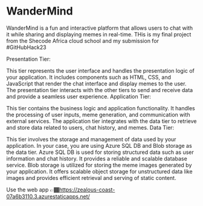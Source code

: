 # WanderMind
WanderMind is a fun and interactive platform that allows users to chat with it while sharing and displaying memes in real-time. THis is my final project from the Shecode Africa cloud school and my submission for #GitHubHack23

Presentation Tier:

This tier represents the user interface and handles the presentation logic of your application.
It includes components such as HTML, CSS, and JavaScript that render the chat interface and display memes to the user.
The presentation tier interacts with the other tiers to send and receive data and provide a seamless user experience.
Application Tier:

This tier contains the business logic and application functionality.
It handles the processing of user inputs, meme generation, and communication with external services.
The application tier integrates with the data tier to retrieve and store data related to users, chat history, and memes.
Data Tier:

This tier involves the storage and management of data used by your application.
In your case, you are using Azure SQL DB and Blob storage as the data tier.
Azure SQL DB is used for storing structured data such as user information and chat history. It provides a reliable and scalable database service.
Blob storage is utilized for storing the meme images generated by your application. It offers scalable object storage for unstructured data like images and provides efficient retrieval and serving of static content.

Use the web app 👉🏾https://zealous-coast-07a6b3110.3.azurestaticapps.net/
